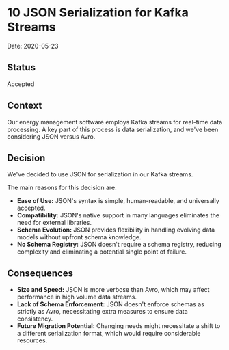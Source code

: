 # 10 JSON Serialization for Kafka Streams

Date: 2020-05-23

## Status

Accepted

## Context

Our energy management software employs Kafka streams for real-time data processing. A key part of this process is data serialization, and we've been considering JSON versus Avro.

## Decision

We've decided to use JSON for serialization in our Kafka streams.

The main reasons for this decision are:

- **Ease of Use:** JSON's syntax is simple, human-readable, and universally accepted.
- **Compatibility:** JSON's native support in many languages eliminates the need for external libraries.
- **Schema Evolution:** JSON provides flexibility in handling evolving data models without upfront schema knowledge.
- **No Schema Registry:** JSON doesn't require a schema registry, reducing complexity and eliminating a potential single point of failure.

## Consequences

- **Size and Speed:** JSON is more verbose than Avro, which may affect performance in high volume data streams.
- **Lack of Schema Enforcement:** JSON doesn't enforce schemas as strictly as Avro, necessitating extra measures to ensure data consistency.
- **Future Migration Potential:** Changing needs might necessitate a shift to a different serialization format, which would require considerable resources.
